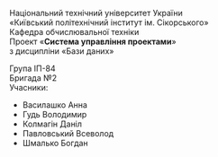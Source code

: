 Національний технічний університет України  
«Київський політехнічний інститут ім. Сікорського»  
Кафедра обчислювальної техніки  
Проект «__Система управління проектами__»  
з дисципліни «Бази даних»  

Група ІП-84  
Бригада №2  
Учасники:
* Василашко Анна
* Гудь Володимир
* Колмагін Даніл
* Павловський Всеволод
* Шмалько Богдан
